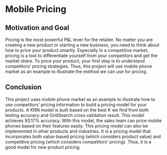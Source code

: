 # Mobile Pricing

## Motivation and Goal
Pricing is the most powerful P&L lever for the retailer. No matter you are creating a new product or starting a new business, you need to think about how to price your product smartly. Especially in a competitive market, pricing is a tool to differentiate yourself from your competitors and get the market share. To price your product, your first step is to understand competitors’ pricing strategies. Thus, this project will use mobile phone market as an example to illustrate the method we can use for pricing.

## Conclusion
This project uses mobile phone market as an example to illustrate how to use competitors’ pricing information to build a pricing model for your products. A KNN model is built based on the best K we find from both testing accuracy and GridSearch cross validation result. This model achieves 93.17% accuracy. With this model, the sales team can price mobile phones based on their features easily. This pricing model can also be implemented in other products and industries. It is a pricing model that incorporates both value-based pricing (which considers product value) and competitive pricing (which considers competitors’ pricing). Thus, it is a good model for new product pricing.
